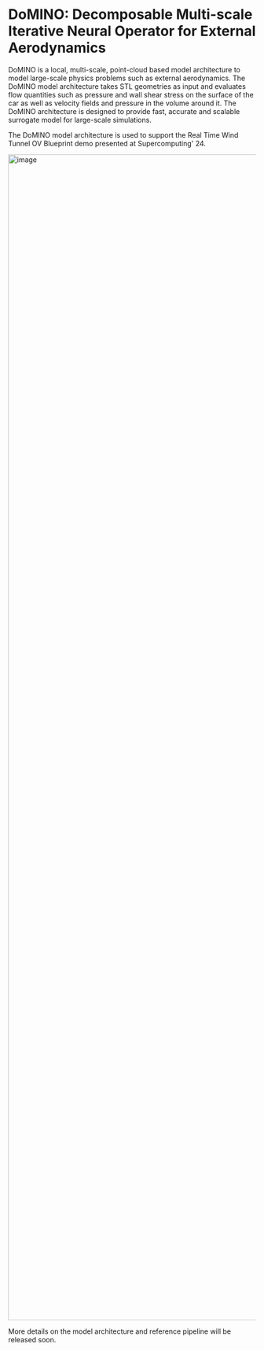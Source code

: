 # DoMINO: Decomposable Multi-scale Iterative Neural Operator for External Aerodynamics

DoMINO is a local, multi-scale, point-cloud based model architecture to model large-scale 
physics problems such as external aerodynamics. The DoMINO model architecture takes STL 
geometries as input and evaluates flow quantities such as pressure and 
wall shear stress on the surface of the car as well as velocity fields and pressure 
in the volume around it. The DoMINO architecture is designed to provide fast, accurate 
and scalable surrogate model for large-scale simulations.

The DoMINO model architecture is used to support the Real Time Wind Tunnel OV Blueprint 
demo presented at Supercomputing' 24.

<img width="2372" alt="image" src="https://github.com/user-attachments/assets/c653d477-c765-43a5-9ad7-09b21472c584">

More details on the model architecture and reference pipeline will be released soon.
